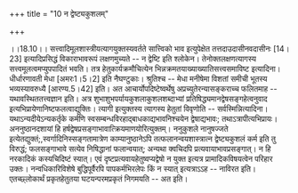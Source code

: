 +++
title = "10 न द्वेष्ट्यकुशलम्"

+++
  
  
।।18.10।। सत्त्वादिमूलशास्त्रीयत्यागयुक्तस्यवर्तते सात्त्विको भाव
इत्युपेक्षेत तत्तदाउदासीनवदासीनः \[14।23\] इत्यादिप्रसिद्धं
विकाराभावरूपं लक्षणमुच्यते -- न द्वेष्टि इति श्लोकेन।
तेनोक्तलक्षणत्यागस्य सत्त्वमूलत्वमप्युपपादितं भवति। तत्र
हेतुकार्यक्रमौचित्येन भिन्नक्रमतयाख्याख्यातिसत्त्वसमाविष्ट
इत्यादिना। धीर्धारणावती मेधा \[अमरः1।5।2\] इति नैघण्टुकाः। श्रुतिश्च --
मेधा मनीषेमा विशतां समीची भूतस्य भव्यस्यावरुध्यै \[आरण्य.5।42\] इति। अत
आचार्योपदिष्टेष्वर्थेषु अप्रच्युतेरन्यासङ्कराच्च फलितमाह --
यथावस्थिततत्त्वज्ञान इति। अत्र शुभाशुभपर्यायकुशलाकुशलशब्दाभ्यां
प्रतिषिद्ध्यमानद्वेषसङ्गहेत्वनुवाद
इत्यभिप्रायेणानिष्टफलत्वाद्युक्तिः। त्यागी इत्युक्तस्य त्यागस्य हेतुतां
विवृणोति -- सर्वस्मिन्नित्यादिना। यथाऽन्यदीयेऽन्यकर्तृके कर्मणि
स्वसम्बन्धविरहाद्बाधकाद्यभावनिश्चयेन द्वेषाद्यभावः;
तथाऽत्रापीत्यभिप्रायः। अननुष्ठानदशायां हि
हर्षद्वेषप्रसङ्गाभावात्क्रियमाणयोरित्युक्तम्। ननुकुशले नानुषज्जते
इत्येतद्युक्तं;,स्वर्गादिनिस्सङ्गतामात्रेण काम्यानुष्ठानेऽपि
तत्फलानन्वयशास्त्रात्न द्वेष्ट्यकुशलं कर्म इति तु विरुद्धं; फलसङ्गाभावे
सत्येव निषिद्धानां फलान्वयात्; अन्यथा क्वचिदपि प्रत्यवायाभावप्रसङ्गात्।
न हि नरकादिकं कस्यचिदिष्टं स्यात्। एवं दृष्टप्रत्यवायहेतुष्वप्यद्वेषो न
युक्त इत्यत्र प्रामादिकविषयत्वेन परिहार उक्तः। नन्वधिकारिविशेषे
बुद्धिपूर्वैरपि पापकर्मभिरलेपः किं न स्यात् इत्यत्राऽऽह -- नाविरत इति।
एतच्छ्लोकार्थं प्रकृतहेतुतया घटयन्परमप्रकृतं निगमयति -- अत इति।  
  
